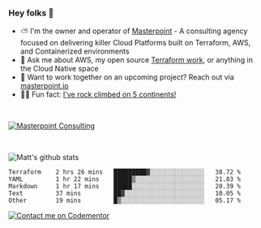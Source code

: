 

### Hey folks 👋



- ⛅️ I'm the owner and operator of [Masterpoint](https://masterpoint.io) - A consulting agency focused on delivering killer Cloud Platforms built on Terraform, AWS, and Containerized environments
- 💬 Ask me about AWS, my open source [Terraform work](https://github.com/masterpointio?q=terraform&type=&language=hcl), or anything in the Cloud Native space
- 🔨 Want to work together on an upcoming project? Reach out via [masterpoint.io](https://masterpoint.io)
- 🧗‍♂️ Fun fact: [I've rock climbed on 5 continents!](https://www.rockandice.com/videos/weekend-whippers/weekend-whipper-gunning-for-it-on-south-six-shooter/)

<br>


[![Masterpoint Consulting](https://masterpoint-public.s3.us-west-2.amazonaws.com/Logo-medium.png)](https://masterpoint.io)

<br>

![Matt's github stats](https://github-readme-stats.vercel.app/api?username=Gowiem&count_private=true&theme=cobalt&show_icons=true)

<!--START_SECTION:waka-->

```text
Terraform    2 hrs 26 mins   █████████▓░░░░░░░░░░░░░░░   38.72 %
YAML         1 hr 22 mins    █████▒░░░░░░░░░░░░░░░░░░░   21.83 %
Markdown     1 hr 17 mins    █████░░░░░░░░░░░░░░░░░░░░   20.39 %
Text         37 mins         ██▓░░░░░░░░░░░░░░░░░░░░░░   10.05 %
Other        19 mins         █▒░░░░░░░░░░░░░░░░░░░░░░░   05.17 %
```

<!--END_SECTION:waka-->

[![Contact me on Codementor](https://www.codementor.io/m-badges/gowiem/find-me-on-cm-b.svg)](https://www.codementor.io/@gowiem?refer=badge)
